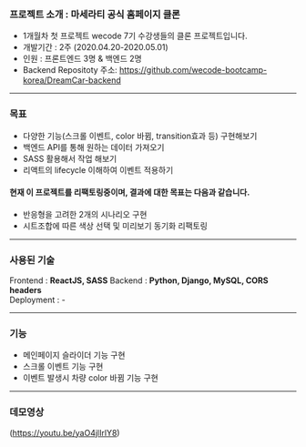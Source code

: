 ### 프로젝트 소개 : 마세라티 공식 홈페이지 클론 

- 1개월차 첫 프로젝트 wecode 7기 수강생들의 클론 프로젝트입니다.
- 개발기간 : 2주 (2020.04.20-2020.05.01)
- 인원 : 프론트엔드 3명 & 백엔드 2명  
- Backend Repositoty 주소: https://github.com/wecode-bootcamp-korea/DreamCar-backend

---

### 목표

- 다양한 기능(스크롤 이벤트, color 바뀜, transition효과 등) 구현해보기
- 백엔드 API를 통해 원하는 데이터 가져오기
- SASS 활용해서 작업 해보기
- 리액트의 lifecycle 이해하여 이벤트 적용하기

#### 현재 이 프로젝트를 리팩토링중이며, 결과에 대한 목표는 다음과 같습니다.

- 반응형을 고려한 2개의 시나리오 구현
- 시트조합에 따른 색상 선택 및 미리보기 동기화 리팩토링

---

### 사용된 기술

Frontend : **ReactJS, SASS**
Backend : **Python, Django, MySQL, CORS headers**  
Deployment : -

---

### 기능

- 메인페이지 슬라이더 기능 구현
- 스크롤 이벤트 기능 구현
- 이벤트 발생시 차량 color 바뀜 기능 구현

---

### 데모영상

(https://youtu.be/yaO4jlIrlY8)
